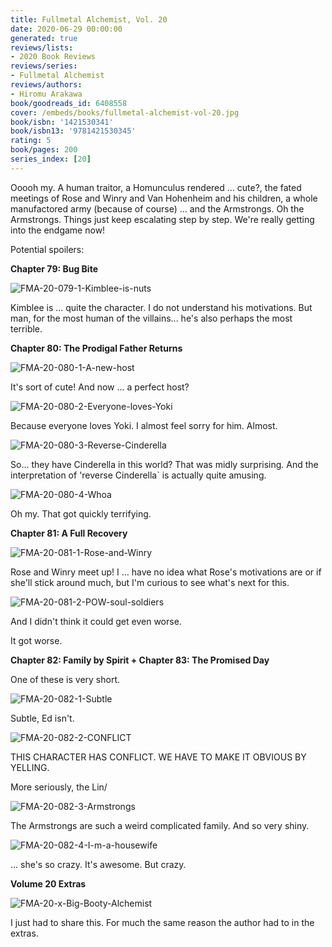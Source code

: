 ```yaml
---
title: Fullmetal Alchemist, Vol. 20
date: 2020-06-29 00:00:00
generated: true
reviews/lists:
- 2020 Book Reviews
reviews/series:
- Fullmetal Alchemist
reviews/authors:
- Hiromu Arakawa
book/goodreads_id: 6408558
cover: /embeds/books/fullmetal-alchemist-vol-20.jpg
book/isbn: '1421530341'
book/isbn13: '9781421530345'
rating: 5
book/pages: 200
series_index: [20]
---
```

Ooooh my. A human traitor, a Homunculus rendered ... cute?, the fated meetings of Rose and Winry and Van Hohenheim and his children, a whole manufactored army (because of course) ... and the Armstrongs. Oh the Armstrongs. Things just keep escalating step by step. We're really getting into the endgame now!  

Potential spoilers:  

<!--more-->

 **Chapter 79: Bug Bite**  

![FMA-20-079-1-Kimblee-is-nuts](/embeds/books/attachments/fma-20-079-1-kimblee-is-nuts.png)  

Kimblee is ... quite the character. I do not understand his motivations. But man, for the most human of the villains... he's also perhaps the most terrible.  

**Chapter 80: The Prodigal Father Returns**  

![FMA-20-080-1-A-new-host](/embeds/books/attachments/fma-20-080-1-a-new-host.png)  

It's sort of cute! And now ... a perfect host?  

![FMA-20-080-2-Everyone-loves-Yoki](/embeds/books/attachments/fma-20-080-2-everyone-loves-yoki.png)  

Because everyone loves Yoki. I almost feel sorry for him. Almost.  

![FMA-20-080-3-Reverse-Cinderella](/embeds/books/attachments/fma-20-080-3-reverse-cinderella.png)  

So... they have Cinderella in this world? That was midly surprising. And the interpretation of 'reverse Cinderella` is actually quite amusing.  

![FMA-20-080-4-Whoa](/embeds/books/attachments/fma-20-080-4-whoa.png)  

Oh my. That got quickly terrifying.  

**Chapter 81: A Full Recovery**  

![FMA-20-081-1-Rose-and-Winry](/embeds/books/attachments/fma-20-081-1-rose-and-winry.png)  

Rose and Winry meet up! I ... have no idea what Rose's motivations are or if she'll stick around much, but I'm curious to see what's next for this.  

![FMA-20-081-2-POW-soul-soldiers](/embeds/books/attachments/fma-20-081-2-pow-soul-soldiers.png)  

And I didn't think it could get even worse.  

It got worse.  

**Chapter 82: Family by Spirit + Chapter 83: The Promised Day**  

One of these is very short.  

![FMA-20-082-1-Subtle](/embeds/books/attachments/fma-20-082-1-subtle.png)  

Subtle, Ed isn't.  

![FMA-20-082-2-CONFLICT](/embeds/books/attachments/fma-20-082-2-conflict.png)  

THIS CHARACTER HAS CONFLICT. WE HAVE TO MAKE IT OBVIOUS BY YELLING.  

More seriously, the Lin/  

![FMA-20-082-3-Armstrongs](/embeds/books/attachments/fma-20-082-3-armstrongs.png)  

The Armstrongs are such a weird complicated family. And so very shiny.  

![FMA-20-082-4-I-m-a-housewife](/embeds/books/attachments/fma-20-082-4-i-m-a-housewife.png)  

... she's so crazy. It's awesome. But crazy.  

**Volume 20 Extras**  

![FMA-20-x-Big-Booty-Alchemist](/embeds/books/attachments/fma-20-x-big-booty-alchemist.png)  

I just had to share this. For much the same reason the author had to in the extras.